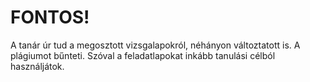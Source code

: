 # FONTOS!

A tanár úr tud a megosztott vizsgalapokról, néhányon változtatott is. A plágiumot bűnteti. Szóval a feladatlapokat inkább tanulási célból használjátok.
